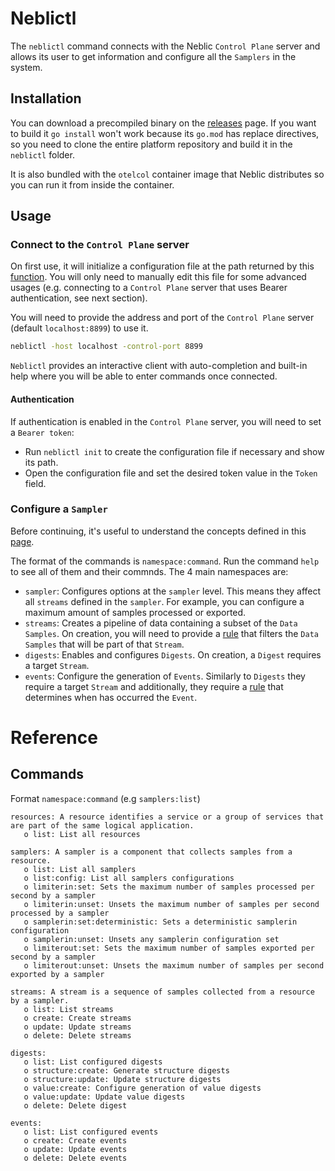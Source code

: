 # Neblictl

<!--learn-start-->
<!-- Not used in docs -->
<!--learn-end-->

<!--how-to-start-->
The `neblictl` command connects with the Neblic `Control Plane` server and allows its user to get information and configure all the `Samplers` in the system.

## Installation

You can download a precompiled binary on the [releases](https://github.com/neblic/platform/releases) page. If you want to build it `go install` won't work because its `go.mod` has replace directives, so you need to clone the entire platform repository and build it in the `neblictl` folder.

It is also bundled with the `otelcol` container image that Neblic distributes so you can run it from inside the container.

## Usage

### Connect to the `Control Plane` server

On first use, it will initialize a configuration file at the path returned by this [function](https://pkg.go.dev/os#UserConfigDir). You will only need to manually edit this file for some advanced usages (e.g. connecting to a `Control Plane` server that uses Bearer authentication, see next section).

You will need to provide the address and port of the `Control Plane` server (default `localhost:8899`) to use it.

``` sh
neblictl -host localhost -control-port 8899
```

`Neblictl` provides an interactive client with auto-completion and built-in help where you will be able to enter commands once connected.

#### Authentication

If authentication is enabled in the `Control Plane` server, you will need to set a `Bearer token`:

- Run `neblictl init` to create the configuration file if necessary and show its path.
- Open the configuration file and set the desired token value in the `Token` field.

### Configure a `Sampler`

Before continuing, it's useful to understand the concepts defined in this [page](https://docs.neblic.com/latest/getting-started/concepts/).

The format of the commands is `namespace:command`. Run the command `help` to see all of them and their commnds. The 4 main namespaces are:

* `sampler`: Configures options at the `sampler` level. This means they affect all `streams` defined in the `sampler`. For example, you can configure a maximum amount of samples processed or exported.
* `streams`: Creates a pipeline of data containing a subset of the `Data Samples`. On creation, you will need to provide a [rule](https://docs.neblic.com/latest/reference/rules/) that filters the `Data Samples` that will be part of that `Stream`.
* `digests`: Enables and configures `Digests`. On creation, a `Digest` requires a target `Stream`.
* `events`: Configure the generation of `Events`. Similarly to `Digests` they require a target `Stream` and additionally, they require a [rule](https://docs.neblic.com/latest/reference/rules/) that determines when has occurred the `Event`.

<!--how-to-end-->

<!--ref-start-->
# Reference

## Commands

Format `namespace:command` (e.g `samplers:list`)

```
resources: A resource identifies a service or a group of services that are part of the same logical application.
   o list: List all resources

samplers: A sampler is a component that collects samples from a resource.
   o list: List all samplers
   o list:config: List all samplers configurations
   o limiterin:set: Sets the maximum number of samples processed per second by a sampler
   o limiterin:unset: Unsets the maximum number of samples per second processed by a sampler
   o samplerin:set:deterministic: Sets a deterministic samplerin configuration
   o samplerin:unset: Unsets any samplerin configuration set
   o limiterout:set: Sets the maximum number of samples exported per second by a sampler
   o limiterout:unset: Unsets the maximum number of samples per second exported by a sampler

streams: A stream is a sequence of samples collected from a resource by a sampler.
   o list: List streams
   o create: Create streams
   o update: Update streams
   o delete: Delete streams

digests:
   o list: List configured digests
   o structure:create: Generate structure digests
   o structure:update: Update structure digests
   o value:create: Configure generation of value digests
   o value:update: Update value digests
   o delete: Delete digest

events:
   o list: List configured events
   o create: Create events
   o update: Update events
   o delete: Delete events
```

<!--ref-end-->
